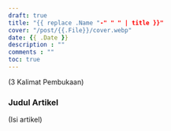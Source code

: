 ```yaml
---
draft: true
title: "{{ replace .Name "-" " " | title }}"
cover: "/post/{{.File}}/cover.webp"
date: {{ .Date }}
description : ""
comments : ""
toc: true
---
```


(3 Kalimat Pembukaan)

<!--more-->

### Judul Artikel

(Isi artikel)
